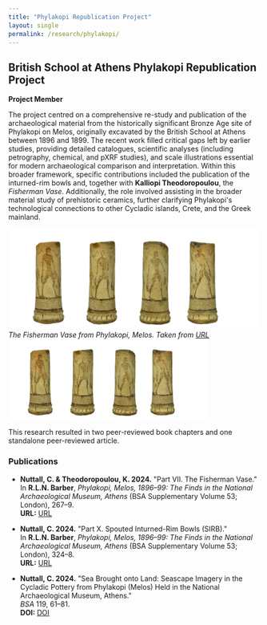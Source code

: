 ```yaml
---
title: "Phylakopi Republication Project"
layout: single
permalink: /research/phylakopi/
---
```


## British School at Athens Phylakopi Republication Project  
**Project Member**  

The project centred on a comprehensive re-study and publication of the archaeological material from the historically significant Bronze Age site of Phylakopi on Melos, originally excavated by the British School at Athens between 1896 and 1899. The recent work filled critical gaps left by earlier studies, providing detailed catalogues, scientific analyses (including petrography, chemical, and pXRF studies), and scale illustrations essential for modern archaeological comparison and interpretation. Within this broader framework, specific contributions included the publication of the inturned-rim bowls and, together with **Kalliopi Theodoropoulou**, the *Fisherman Vase*. Additionally, the role involved assisting in the broader material study of prehistoric ceramics, further clarifying Phylakopi's technological connections to other Cycladic islands, Crete, and the Greek mainland.

![The Fisherman Vase](/assets/fisherman_vase.jpg)
*The Fisherman Vase from Phylakopi, Melos. Taken from [URL](https://www.namuseum.gr/en/monthly_artefact/the-return-of-the-fishermen/)*
<img src="/assets/fisherman_vase.jpg" alt="The Fisherman Vase" width="400">

This research resulted in two peer-reviewed book chapters and one standalone peer-reviewed article.

### Publications  

- **Nuttall, C. & Theodoropoulou, K. 2024.** "Part VII. The Fisherman Vase."  
  In **R.L.N. Barber**, *Phylakopi, Melos, 1896–99: The Finds in the National Archaeological Museum, Athens* (BSA Supplementary Volume 53; London), 267–9.  
  **URL:** [URL](https://www.pen-and-sword.co.uk/Phylakopi-Melos-189699-The-Finds-in-the-National-Archaeological-Museum-Athens-Hardback/p/50844)  

- **Nuttall, C. 2024.** "Part X. Spouted Inturned-Rim Bowls (SIRB)."  
  In **R.L.N. Barber**, *Phylakopi, Melos, 1896–99: The Finds in the National Archaeological Museum, Athens* (BSA Supplementary Volume 53; London), 324–8.  
  **URL:** [URL](https://www.pen-and-sword.co.uk/Phylakopi-Melos-189699-The-Finds-in-the-National-Archaeological-Museum-Athens-Hardback/p/50844)  

- **Nuttall, C. 2024.** "Sea Brought onto Land: Seascape Imagery in the Cycladic Pottery from Phylakopi (Melos) Held in the National Archaeological Museum, Athens."  
  *BSA* 119, 61–81.  
  **DOI:** [DOI](https://doi.org/10.1017/S0068245424000017)  
